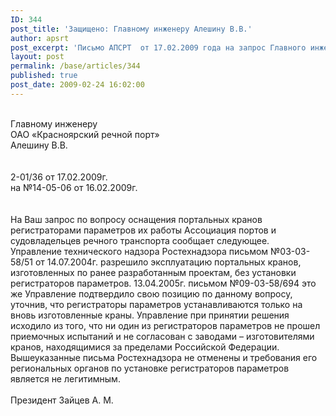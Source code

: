 ```yaml
---
ID: 344
post_title: 'Защищено: Главному инженеру Алешину В.В.'
author: apsrt
post_excerpt: 'Письмо АПСРТ  от 17.02.2009 года на запрос Главного инженера ОАО &quot;Красноярский речной порт&quot; по вопросу оснощения портальных кранов регистраторами параметров их работы.'
layout: post
permalink: /base/articles/344
published: true
post_date: 2009-02-24 16:02:00
---
```

<br />
Главному инженеру <br />
ОАО «Красноярский речной порт»<br />
Алешину В.В.<br />
<br />
<br />
2-01/36 от 17.02.2009г.<br />
на №14-05-06 от 16.02.2009г.<br />
<br />
<br />
На Ваш запрос по вопросу оснащения портальных кранов регистраторами параметров их работы  Ассоциация портов и судовладельцев речного транспорта сообщает следующее.<br />
Управление  технического надзора Ростехнадзора письмом №03-03-58/51 от 14.07.2004г.  разрешило эксплуатацию портальных кранов, изготовленных по ранее разработанным проектам, без установки регистраторов параметров. 13.04.2005г. письмом №09-03-58/694 это же Управление подтвердило свою позицию по данному вопросу, уточнив, что  регистраторы параметров устанавливаются только на вновь изготовленные краны. Управление при принятии решения исходило из того, что ни один из регистраторов параметров не прошел приемочных испытаний и не согласован с заводами – изготовителями кранов, находящимися за пределами Российской Федерации.<br />
Вышеуказанные письма Ростехнадзора не отменены и требования его региональных органов по установке регистраторов параметров является не легитимным.<br />
<br />
Президент                                                              Зайцев  А. М.